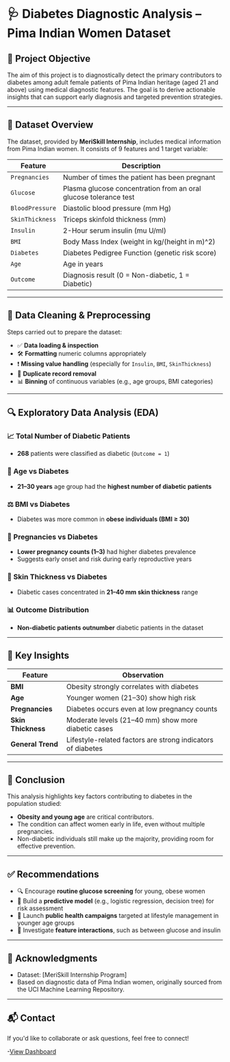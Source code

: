 # 🩺 Diabetes Diagnostic Analysis – Pima Indian Women Dataset

## 📌 Project Objective
The aim of this project is to diagnostically detect the primary contributors to diabetes among adult female patients of Pima Indian heritage (aged 21 and above) using medical diagnostic features. The goal is to derive actionable insights that can support early diagnosis and targeted prevention strategies.

---

## 📂 Dataset Overview
The dataset, provided by **MeriSkill Internship**, includes medical information from Pima Indian women. It consists of 9 features and 1 target variable:

| Feature              | Description                                                         |
|----------------------|----------------------------------------------------------------------|
| `Pregnancies`         | Number of times the patient has been pregnant                       |
| `Glucose`             | Plasma glucose concentration from an oral glucose tolerance test    |
| `BloodPressure`       | Diastolic blood pressure (mm Hg)                                    |
| `SkinThickness`       | Triceps skinfold thickness (mm)                                     |
| `Insulin`             | 2-Hour serum insulin (mu U/ml)                                      |
| `BMI`                 | Body Mass Index (weight in kg/(height in m)^2)                      |
| `Diabetes`            | Diabetes Pedigree Function (genetic risk score)                     |
| `Age`                 | Age in years                                                        |
| `Outcome`             | Diagnosis result (0 = Non-diabetic, 1 = Diabetic)                   |

---

## 🧹 Data Cleaning & Preprocessing
Steps carried out to prepare the dataset:

- ✅ **Data loading & inspection**
- 🛠 **Formatting** numeric columns appropriately
- ❗ **Missing value handling** (especially for `Insulin`, `BMI`, `SkinThickness`)
- 🔁 **Duplicate record removal**
- 📊 **Binning** of continuous variables (e.g., age groups, BMI categories)

---

## 🔍 Exploratory Data Analysis (EDA)

### 📈 Total Number of Diabetic Patients
- **268** patients were classified as diabetic (`Outcome = 1`)

### 🧍 Age vs Diabetes
- **21–30 years** age group had the **highest number of diabetic patients**

### ⚖️ BMI vs Diabetes
- Diabetes was more common in **obese individuals (BMI ≥ 30)**

### 🤰 Pregnancies vs Diabetes
- **Lower pregnancy counts (1–3)** had higher diabetes prevalence  
- Suggests early onset and risk during early reproductive years

### 💉 Skin Thickness vs Diabetes
- Diabetic cases concentrated in **21–40 mm skin thickness** range

### 📊 Outcome Distribution
- **Non-diabetic patients outnumber** diabetic patients in the dataset

---

## 🧠 Key Insights

| Feature            | Observation                                                        |
|--------------------|---------------------------------------------------------------------|
| **BMI**             | Obesity strongly correlates with diabetes                          |
| **Age**             | Younger women (21–30) show high risk                               |
| **Pregnancies**     | Diabetes occurs even at low pregnancy counts                        |
| **Skin Thickness**  | Moderate levels (21–40 mm) show more diabetic cases                 |
| **General Trend**   | Lifestyle-related factors are strong indicators of diabetes         |

---

## 📝 Conclusion
This analysis highlights key factors contributing to diabetes in the population studied:

- **Obesity and young age** are critical contributors.
- The condition can affect women early in life, even without multiple pregnancies.
- Non-diabetic individuals still make up the majority, providing room for effective prevention.

---

## ✅ Recommendations
- 🔍 Encourage **routine glucose screening** for young, obese women
- 🧪 Build a **predictive model** (e.g., logistic regression, decision tree) for risk assessment
- 📢 Launch **public health campaigns** targeted at lifestyle management in younger age groups
- 🔄 Investigate **feature interactions**, such as between glucose and insulin


---

## 🙌 Acknowledgments
- Dataset: [MeriSkill Internship Program]
- Based on diagnostic data of Pima Indian women, originally sourced from the UCI Machine Learning Repository.

---

## 📬 Contact
If you'd like to collaborate or ask questions, feel free to connect!

  
-[View Dashboard](https://drive.google.com/file/d/1tEiv5PMbW0s1vV8X-dAE-nPeBnnR309H/view?usp=sharing)
